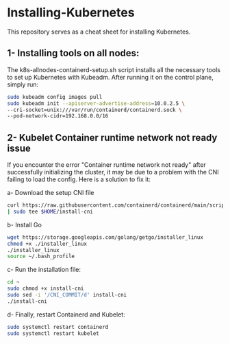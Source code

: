 # Installing-Kubernetes

This repository serves as a cheat sheet for installing Kubernetes. 

## 1- Installing tools on all nodes: 

The k8s-allnodes-containerd-setup.sh script installs all the necessary tools to set up Kubernetes with Kubeadm. 
After running it on the control plane, simply run:

```bash
sudo kubeadm config images pull
sudo kubeadm init --apiserver-advertise-address=10.0.2.5 \
--cri-socket=unix:///var/run/containerd/containerd.sock \
--pod-network-cidr=192.168.0.0/16
``` 
## 2- Kubelet Container runtime network not ready issue

If you encounter the error "Container runtime network not ready" after successfully initializing the cluster, 
it may be due to a problem with the CNI failing to load the config. Here is a solution to fix it:

a- Download the setup CNI file

```bash
curl https://raw.githubusercontent.com/containerd/containerd/main/script/setup/install-cni \ 
| sudo tee $HOME/install-cni
```
b- Install Go 
```bash
wget https://storage.googleapis.com/golang/getgo/installer_linux
chmod +x ./installer_linux
./installer_linux
source ~/.bash_profile
```
c- Run the installation file:
```bash
cd ~
sudo chmod +x install-cni
sudo sed -i '/CNI_COMMIT/d' install-cni
./install-cni
```

d- Finally, restart Containerd and Kubelet:
```bash
sudo systemctl restart containerd
sudo systemctl restart kubelet
```



